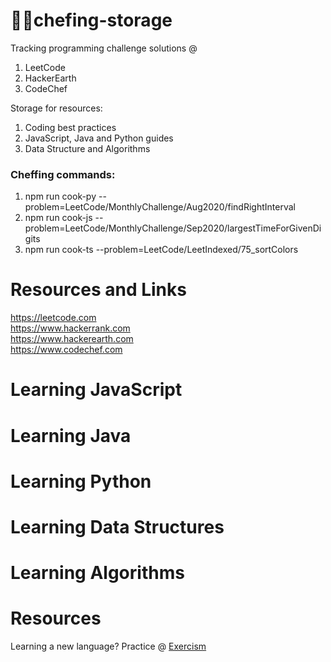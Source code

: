 # 👨‍🍳chefing-storage

Tracking programming challenge solutions @
1. LeetCode
1. HackerEarth
1. CodeChef

Storage for resources:
1. Coding best practices
1. JavaScript, Java and Python guides
1. Data Structure and Algorithms


### Cheffing commands:
1. npm run cook-py --problem=LeetCode/MonthlyChallenge/Aug2020/findRightInterval
1. npm run cook-js --problem=LeetCode/MonthlyChallenge/Sep2020/largestTimeForGivenDigits
1. npm run cook-ts --problem=LeetCode/LeetIndexed/75_sortColors


# Resources and Links
https://leetcode.com <br/>
https://www.hackerrank.com <br/>
https://www.hackerearth.com <br/>
https://www.codechef.com <br/>


# Learning JavaScript


# Learning Java


# Learning Python


# Learning Data Structures


# Learning Algorithms


# Resources

Learning a new language? Practice @ [Exercism](https://exercism.io/my/tracks)
